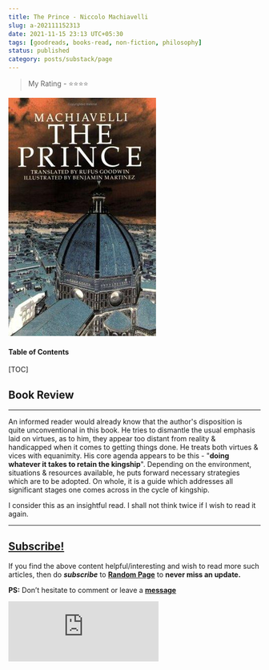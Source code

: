 ```yaml
---
title: The Prince - Niccolo Machiavelli
slug: a-202111152313
date: 2021-11-15 23:13 UTC+05:30
tags: [goodreads, books-read, non-fiction, philosophy]
status: published
category: posts/substack/page
---
```


> My Rating - ⭐⭐⭐⭐

![](/images/The%20Prince%20-%20Niccolo%20Machiavelli.jpg)
<h4>Table of Contents</h4>
[TOC]

## Book Review
---
An informed reader would already know that the author's disposition is quite unconventional in this book. He tries to dismantle the usual emphasis laid on virtues, as to him, they appear too distant from reality & handicapped when it comes to getting things done. He treats both virtues & vices with equanimity. His core agenda appears to be this - "**doing whatever it takes to retain the kingship**". Depending on the environment, situations & resources available, he puts forward necessary strategies which are to be adopted. On whole, it is a guide which addresses all significant stages one comes across in the cycle of kingship.

I consider this as an insightful read. I shall not think twice if I wish to read it again. 

---
## [Subscribe!]()
If you find the above content helpful/interesting and wish to read more such articles, then do _**subscribe**_ to [**Random Page**](https://randompage8.substack.com/) to **never miss an update.**

**PS:** Don’t hesitate to comment or leave a **[message](https://twitter.com/jeanbourgain8)**
<div class="row">
	<iframe src="https://randompage8.substack.com/embed" max-width="480" height="120" frameborder="0" scrolling="no" class="centred"></iframe>
	<br>
</div>